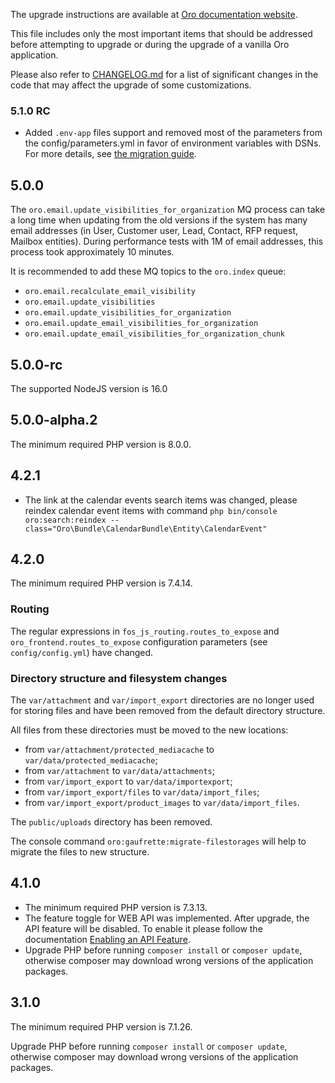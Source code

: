 The upgrade instructions are available at [Oro documentation website](https://doc.oroinc.com/master/backend/setup/upgrade-to-new-version/).

This file includes only the most important items that should be addressed before attempting to upgrade or during the upgrade of a vanilla Oro application.

Please also refer to [CHANGELOG.md](CHANGELOG.md) for a list of significant changes in the code that may affect the upgrade of some customizations.

### 5.1.0 RC

* Added `.env-app` files support and removed most of the parameters from the config/parameters.yml in favor of environment variables with DSNs. For more details, see [the migration guide](https://doc.oroinc.com/master/backend/setup/dev-environment/env-vars/).

## 5.0.0

The `oro.email.update_visibilities_for_organization` MQ process can take a long time when updating from the old versions
if the system has many email addresses (in User, Customer user, Lead, Contact, RFP request, Mailbox entities).
During performance tests with 1M of email addresses, this process  took  approximately 10 minutes.

It is recommended to add these MQ topics to the `oro.index` queue:

- `oro.email.recalculate_email_visibility`
- `oro.email.update_visibilities`
- `oro.email.update_visibilities_for_organization`
- `oro.email.update_email_visibilities_for_organization`
- `oro.email.update_email_visibilities_for_organization_chunk`

## 5.0.0-rc

The supported NodeJS version is 16.0

## 5.0.0-alpha.2

The minimum required PHP version is 8.0.0.

## 4.2.1

- The link at the calendar events search items was changed,
  please reindex calendar event items with command
  `php bin/console oro:search:reindex --class="Oro\Bundle\CalendarBundle\Entity\CalendarEvent"`

## 4.2.0

The minimum required PHP version is 7.4.14.

### Routing

The regular expressions in `fos_js_routing.routes_to_expose` and `oro_frontend.routes_to_expose` configuration parameters (see `config/config.yml`) have changed.

### Directory structure and filesystem changes

The `var/attachment` and `var/import_export` directories are no longer used for storing files and have been removed from the default directory structure.

All files from these directories must be moved to the new locations:
- from `var/attachment/protected_mediacache` to `var/data/protected_mediacache`;
- from `var/attachment` to `var/data/attachments`;
- from `var/import_export` to `var/data/importexport`;
- from `var/import_export/files` to `var/data/import_files`;
- from `var/import_export/product_images` to `var/data/import_files`.

The `public/uploads` directory has been removed.

The console command `oro:gaufrette:migrate-filestorages` will help to migrate the files to new structure.

## 4.1.0

- The minimum required PHP version is 7.3.13.
- The feature toggle for WEB API was implemented. After upgrade, the API feature will be disabled.
  To enable it please follow the documentation [Enabling an API Feature](https://doc.oroinc.com/api/enabling-api-feature/).
- Upgrade PHP before running `composer install` or `composer update`, otherwise composer may download wrong versions of the application packages.

## 3.1.0

The minimum required PHP version is 7.1.26.

Upgrade PHP before running `composer install` or `composer update`, otherwise composer may download wrong versions of the application packages.
